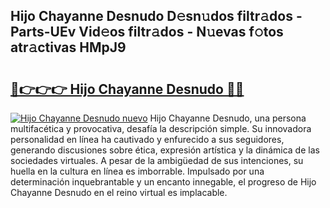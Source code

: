 ## Hijo Chayanne Desnudo D𝚎sn𝚞dos filtr𝚊dos - Parts-UEv Vid𝚎os filtr𝚊dos - N𝚞evas f𝚘tos atr𝚊ctivas HMpJ9

# <h2><a href="http://mb18qz.tromn.icu/?c=Hijo+Chayanne+Desnudo">🔗👉👉👉 Hijo Chayanne Desnudo 🔗🔗</a></h2>

[![Hijo Chayanne Desnudo nuevo](https://i.imgur.com/pEAQMta.gif)](http://mb18qz.tromn.icu/?c=Hijo+Chayanne+Desnudo)
Hijo Chayanne Desnudo, una persona multifacética y provocativa, desafía la descripción simple. Su innovadora personalidad en línea ha cautivado y enfurecido a sus seguidores, generando discusiones sobre ética, expresión artística y la dinámica de las sociedades virtuales. A pesar de la ambigüedad de sus intenciones, su huella en la cultura en línea es imborrable. Impulsado por una determinación inquebrantable y un encanto innegable, el progreso de Hijo Chayanne Desnudo en el reino virtual es implacable.

